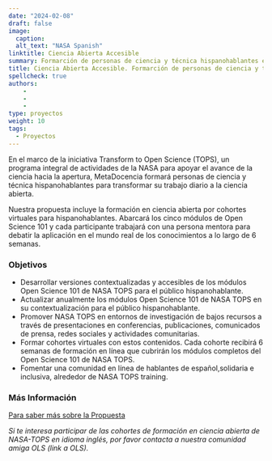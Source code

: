 ```yaml
---
date: "2024-02-08"
draft: false
image:
  caption: 
  alt_text: "NASA Spanish"
linktitle: Ciencia Abierta Accesible
summary: Formarción de personas de ciencia y técnica hispanohablantes en NASA TOPS. 
title: Ciencia Abierta Accesible. Formarción de personas de ciencia y técnica hispanohablantes en NASA TOPS
spellcheck: true
authors: 
    - 
    - 
    - 
type: proyectos
weight: 10
tags:
  - Proyectos
---
```


En el marco de la iniciativa Transform to Open Science (TOPS), un programa integral de actividades de la NASA para apoyar el avance de la ciencia hacia la apertura, MetaDocencia formará personas de ciencia y técnica hispanohablantes para transformar su trabajo diario a la ciencia abierta.

Nuestra propuesta incluye la formación en ciencia abierta por cohortes virtuales para hispanohablantes. Abarcará los cinco módulos de Open Science 101 y cada participante trabajará con una persona mentora para debatir la aplicación en el mundo real de los conocimientos a lo largo de 6 semanas.

### Objetivos
* Desarrollar versiones contextualizadas y accesibles de los módulos Open Science 101 de NASA TOPS para el público hispanohablante.
* Actualizar anualmente los módulos Open Science 101 de NASA TOPS en su contextualización para el público hispanohablante.
* Promover NASA TOPS en entornos de investigación de bajos recursos a través de presentaciones en conferencias, publicaciones, comunicados de prensa, redes sociales y actividades comunitarias.
* Formar cohortes virtuales con estos contenidos. Cada cohorte recibirá 6 semanas de formación en línea que cubrirán los módulos completos del Open Science 101 de NASA TOPS.
* Fomentar una comunidad en línea de hablantes de español,solidaria e inclusiva, alrededor de NASA TOPS training.

### Más Información
[Para saber más sobre la Propuesta](https://zenodo.org/records/8215456 "Propuesta")

*Si te interesa participar de las cohortes de formación en ciencia abierta de NASA-TOPS en idioma inglés, por favor contacta a nuestra comunidad amiga OLS (link a OLS).*



